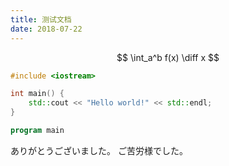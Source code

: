 ```yaml
---
title: 测试文档
date: 2018-07-22
---
```


$$
\int_a^b f(x) \diff x
$$




<!-- more -->

```cpp
#include <iostream>

int main() {
    std::cout << "Hello world!" << std::endl;
}
```

```fortran
program main
```


<p class="ten-mincho">
ありがとうございました。
ご苦労様でした。
</p>
